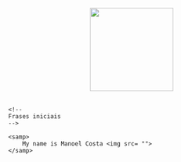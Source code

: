 <!--
Gif hello world.
-->
<p align="center">
    <img src="https://media.giphy.com/media/lcs5BL0NIM4WMv61a9/giphy.gif" width="170px">
    <br><br>


    <!-- 
    Frases iniciais 
    -->

    <samp>
        My name is Manoel Costa <img src= "">
    </samp>

</p>

<!--
**ManoelSCosta/ManoelSCosta** is a ✨ _special_ ✨ repository because its `README.md` (this file) appears on your GitHub profile.

Here are some ideas to get you started:

- 🔭 I’m currently working on ...
- 🌱 I’m currently learning ...
- 👯 I’m looking to collaborate on ...
- 🤔 I’m looking for help with ...
- 💬 Ask me about ...
- 📫 How to reach me: ...
- 😄 Pronouns: ...
- ⚡ Fun fact: ...
-->
